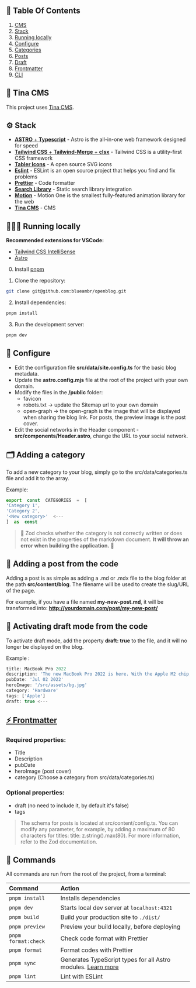 ## 📌 Table Of Contents

1. [CMS](#-tina-CMS)
2. [Stack](#-stack)
3. [Running locally](#-running-Locally)
4. [Configure](#-configure)
5. [Categories](#-adding-a-category)
6. [Posts](#-adding-a-post-from-the-code)
7. [Draft](#-activating-draft-mode-from-the-code)
8. [Frontmatter](#-frontmatter)
9. [CLI](#-commands)

## 🦙 Tina CMS

This project uses [Tina CMS](https://tina.io/).

## ⚙️ Stack

- [**ASTRO** + **Typescript**](https://astro.build/) - Astro is the all-in-one web framework designed for speed
- [**Tailwind CSS** + **Tailwind-Merge** + **clsx**](https://tailwindcss.com/) - Tailwind CSS is a utility-first CSS framework
- [**Tabler Icons**](https://tabler-icons.io/i/) - A open source SVG icons
- [**Eslint**](https://eslint.org/) - ESLint is an open source project that helps you find and fix problems
- [**Prettier**](https://prettier.io/) - Code formatter
- [**Search Library**](https://pagefind.app/) - Static search library integration
- [**Motion**](https://motion.dev/) - Motion One is the smallest fully-featured animation library for the web
- [**Tina CMS**](https://tina.io/) - CMS

## 👨🏻‍💻 Running locally

**Recommended extensions for VSCode:**

- [Tailwind CSS IntelliSense](https://marketplace.visualstudio.com/items?itemName=bradlc.vscode-tailwindcss)
- [Astro](https://marketplace.visualstudio.com/items?itemName=astro-build.astro-vscode)

0. Install [pnpm](https://pnpm.io/)

1. Clone the repository:

```bash
git clone git@github.com:blueambr/openblog.git
```

2. Install dependencies:

```bash
pnpm install
```

3. Run the development server:

```bash
pnpm dev
```

## 📐 Configure

- Edit the configuration file **src/data/site.config.ts** for the basic blog metadata.
- Update the **astro.config.mjs** file at the root of the project with your own domain.
- Modify the files in the **/public** folder:
  - favicon
  - robots.txt -> update the Sitemap url to your own domain
  - open-graph -> the open-graph is the image that will be displayed when sharing the blog link. For posts, the preview image is the post cover.
- Edit the social networks in the Header component - **src/components/Header.astro**, change the URL to your social network.

## 🗂️ Adding a category

To add a new category to your blog, simply go to the src/data/categories.ts file and add it to the array.

Example:

```ts
export  const  CATEGORIES  =  [
'Category 1',
'Category 2',
'<New category>'  <---
]  as  const
```

> 🚨 Zod checks whether the category is not correctly written or does not exist in the properties of the markdown document. **It will throw an error when building the application.** 🚨

## 📄 Adding a post from the code

Adding a post is as simple as adding a .md or .mdx file to the blog folder at the path **src/content/blog**. The filename will be used to create the slug/URL of the page.

For example, if you have a file named **my-new-post.md**, it will be transformed into: **http://yourdomain.com/post/my-new-post/**

## 📝 Activating draft mode from the code

To activate draft mode, add the property **draft: true** to the file, and it will no longer be displayed on the blog.

Example :

```ts
title: MacBook Pro 2022
description: 'The new MacBook Pro 2022 is here. With the Apple M2 chip, a new design, and more, the new MacBook Pro is the best laptop Apple has ever made.'
pubDate: 'Jul 02 2022'
heroImage: '/src/assets/bg.jpg'
category: 'Hardware'
tags: ['Apple']
draft: true <---
```

## [⚡️ Frontmatter](https://docs.astro.build/en/basics/astro-components/#the-component-script)

### Required properties:

- Title
- Description
- pubDate
- heroImage (post cover)
- category (Choose a category from src/data/categories.ts)

### Optional properties:

- draft (no need to include it, by default it's false)
- tags

> The schema for posts is located at src/content/config.ts. You can modify any parameter, for example, by adding a maximum of 80 characters for titles: title: z.string().max(80).
> For more information, refer to the Zod documentation.

## 🧞 Commands

All commands are run from the root of the project, from a terminal:

| Command             | Action                                                                                                                          |
| :------------------ | :------------------------------------------------------------------------------------------------------------------------------ |
| `pnpm install`      | Installs dependencies                                                                                                           |
| `pnpm dev`          | Starts local dev server at `localhost:4321`                                                                                     |
| `pnpm build`        | Build your production site to `./dist/`                                                                                         |
| `pnpm preview`      | Preview your build locally, before deploying                                                                                    |
| `pnpm format:check` | Check code format with Prettier                                                                                                 |
| `pnpm format`       | Format codes with Prettier                                                                                                      |
| `pnpm sync`         | Generates TypeScript types for all Astro modules. [Learn more](https://docs.astro.build/en/reference/cli-reference/#astro-sync) |
| `pnpm lint`         | Lint with ESLint                                                                                                                |
